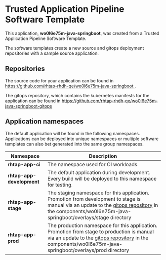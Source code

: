 # Trusted Application Pipeline Software Template

This application, **wo0l6e75m-java-springboot**, was created from a Trusted Application Pipeline Software Template.

The software templates create a new source and gitops deployment repositories with a sample source application. 

## Repositories

The source code for your application can be found in [https://github.com/rhtap-rhdh-qe/wo0l6e75m-java-springboot ](https://github.com/rhtap-rhdh-qe/wo0l6e75m-java-springboot ).
 
The gitops repository, which contains the kubernetes manifests for the application can be found in 
[https://github.com/rhtap-rhdh-qe/wo0l6e75m-java-springboot-gitops ](https://github.com/rhtap-rhdh-qe/wo0l6e75m-java-springboot-gitops ) 

## Application namespaces 

The default application will be found in the following namespaces. Applications can be deployed into unique namespaces or multiple software templates can also bet generated into the same group namespaces.  

|  Namespace   |  Description   |  
| -------- | -------- |
| **rhtap-app-ci** | The namespace used for CI workloads |
| **rhtap-app-development** | The default application during development. Every build will be deployed to this namespace for testing. |
| **rhtap-app-stage** | The staging namespace for this application. Promotion from development to stage is manual via an update to the [gitops repository](https://github.com/rhtap-rhdh-qe/wo0l6e75m-java-springboot-gitops ) in the components/wo0l6e75m-java-springboot/overlays/stage directory |
| **rhtap-app-prod** | The production namespace for this application. Promotion from stage to production is manual via an update to the [gitops repository](https://github.com/rhtap-rhdh-qe/wo0l6e75m-java-springboot-gitops ) in the components/wo0l6e75m-java-springboot/overlays/prod directory |
